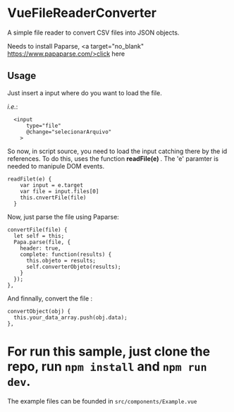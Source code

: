 # VueFileReaderConverter

A simple file reader to convert CSV files into JSON objects.

Needs to install Paparse, <a target="no_blank" https://www.papaparse.com/>click here</a>


## Usage

Just insert a input where do you want to load the file. 

<i>i.e.</i>:
```
  <input
      type="file"
      @change="selecionarArquivo"
    >
```

So now, in script source, you need to load the input catching there by the id references. To do this, uses the function <strong>readFile(e) </strong>. The 'e' paramter is needed to manipule DOM events. 

```
readFilet(e) {
    var input = e.target
    var file = input.files[0]
    this.cnvertFile(file)
  }
```


Now, just parse the file using Paparse:

```
convertFile(file) {
  let self = this;
  Papa.parse(file, {
    header: true,
    complete: function(results) {
      this.objeto = results;
      self.converterObjeto(results);
    }
  });
},
```

And finnally, convert the file :

```
convertObject(obj) {
  this.your_data_array.push(obj.data);
},
```

# For run this sample, just clone the repo, run <code>npm install</code> and <code>npm run dev</code>.
The example files can be founded in <code>src/components/Example.vue </code>






